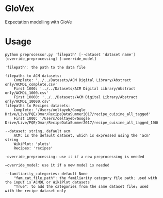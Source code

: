 # GloVex
Expectation modelling with GloVe

# Usage

    python preprocessor.py 'filepath' [--dataset 'dataset name'] [override_preprocessing] [—override_model]

    'filepath': the path to the data file
    
    filepaths to ACM datasets:
        Complete: '../../Datasets/ACM Digital Library/Abstract only/ACMDL_complete.csv'
        First 1000: '../../Datasets/ACM Digital Library/Abstract only/ACMDL_1000.csv'
        First 10000: '../../Datasets/ACM Digital Library/Abstract only/ACMDL_10000.csv'
    filepaths to Recipes datasets:
        Complete: '/Users/oeltayeb/Google Drive/Live/PQE/Omar/RecipeDataSummer2017/recipe_cuisine_all_tagged'
        First 1000: '/Users/oeltayeb/Google Drive/Live/PQE/Omar/RecipeDataSummer2017/recipe_cuisine_all_tagged_1000'

    --dataset: string, default acm
        ACM: is the default dataset, which is expressed using the 'acm' string
        WikiPlot: 'plots'
        Recipes: 'recipes'

    -override_preprocessing: use it if a new preprocessing is needed
    
    —override_model: use it if a new model is needed

	--familiarity_categories: default None
		"fam_cat_file_path": the familiarity category file path; used with the input is ACMDL or WikiPlot datasets
		"True": to add the categories from the same dataset file; used with the recipe dataset only
